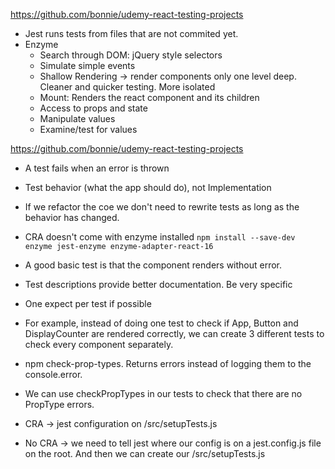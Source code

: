 https://github.com/bonnie/udemy-react-testing-projects

- Jest runs tests from files that are not commited yet.
- Enzyme
	- Search through DOM: jQuery style selectors
	- Simulate simple events
	- Shallow Rendering -> render components only one level deep. Cleaner and quicker testing. More isolated
	- Mount: Renders the react component and its children
	- Access to props and state
	- Manipulate values
	- Examine/test for values


https://github.com/bonnie/udemy-react-testing-projects

- A test fails when an error is thrown

- Test behavior (what the app should do), not Implementation
- If we refactor the coe we don't need to rewrite tests as long as the behavior has changed.
- CRA doesn't come with enzyme installed `npm install --save-dev enzyme jest-enzyme enzyme-adapter-react-16`
- A good basic test is that the component renders without error.
- Test descriptions provide better documentation. Be very specific
- One expect per test if possible
- For example, instead of doing one test to check if App, Button and DisplayCounter are rendered correctly, we can create 3 different tests to check every component separately.
- npm check-prop-types. Returns errors instead of logging them to the console.error.
-  We can use checkPropTypes in our tests to check that there are no PropType errors.
- CRA -> jest configuration on /src/setupTests.js
- No CRA -> we need to tell jest where our config is on a jest.config.js file on the root. And then we can create our /src/setupTests.js

